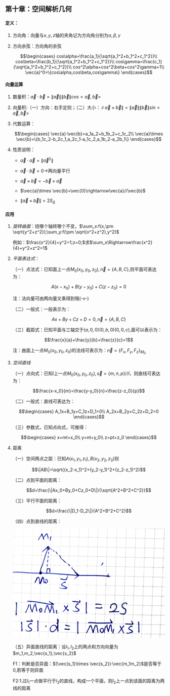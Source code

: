 <head>
  <script src="https://cdn.mathjax.org/mathjax/latest/MathJax.js?config=TeX-AMS-MML_HTMLorMML" type="text/javascript"></script>
  <script type="text/x-mathjax-config">
    MathJax.Hub.Config({
      tex2jax: {
      skipTags: ['script', 'noscript', 'style', 'textarea', 'pre'],
      inlineMath: [['$','$']]
      }
    });
  </script>
</head>

## 第十章：空间解析几何

#### 定义：
1. 方向角：向量与$x,y,z$轴的夹角记为方向角分别为$\alpha,\beta,\gamma$
2. 方向余弦：方向角的余弦

    $$\begin{cases}
        cos\alpha=\frac{a_1}{\sqrt{a_1^2+b_1^2+c_1^2}}\\
        cos\beta=\frac{b_1}{\sqrt{a_1^2+b_1^2+c_1^2}}\\
        cos\gamma=\frac{c_1}{\sqrt{a_1^2+b_1^2+c_1^2}}\\
        cos^2\alpha+cos^2\beta+cos^2\gamma=1\\
        \vec{a}^0=\{cos\alpha,cos\beta,cos\gamma\}
    \end{cases}$$

#### 向量运算
1. 数量积：$\vec{a}·\vec{b}=\|\vec{a}\|\|\vec{b}\|cos<\vec{a},\vec{b}>$

2. 向量积:（一）方向：右手定则；（二）大小：$\|\vec{a}\times \vec{b}\|=\|\vec{a}\|\|\vec{b}\|sin<\vec{a},\vec{b}>$

3. 代数运算：
   
   $$\begin{cases}
    \vec{a}·\vec{b}=a_1a_2+b_1b_2+c_1c_2\\
    \vec{a}\times \vec{b}=\{b_1c_2-b_2c_1,a_2c_1-a_1c_2,a_1b_2-a_2b_1\}
   \end{cases}$$

4. 性质说明：
   
   - $\vec{a}·\vec{a}=\|\vec{a}^2\|$
   
   - $\vec{a}·\vec{b}=0\rightarrow$两向量平行
   
   - $\vec{a}\times \vec{b}=-\vec{b}\times \vec{a}$
   
   - $\vec{a}\times \vec{b}=\vec{0}\rightarrow\vec{a}//\vec{b}$
   
   - $\|\vec{a}\times \vec{b}\|=2S_{\Delta}$


#### 应用

1. *旋转曲面*：绕哪个轴转哪个不变，$\sum_x:f(x,\pm \sqrt{y^2+z^2});\sum_y:f(\pm \sqrt{x^2+z^2},y^2)$
   
   例如：$\frac{x^2}{4}+y^2=1;z=0;$求$\sum_x\Rightarrow\frac{x^2}{4}+y^2+z^2=1$

2. *平面表达式*：
   
   （一）点法式：已知面上一点$M_0(x_0,y_0,z_0),\vec{n}=\{A,B,C\}$,则平面可表达为：

   $$A(x-x_0)+B(y-y_0)+C(z-z_0)=0$$

   注：法向量可由两向量叉乘得到哦(-v-)

   （二）一般式：一般表示为：

   $$Ax+By+Cz+D=0,\vec{n}=\{A,B,C\}$$

   （三）截距式：已知平面与三轴交于$(a,0,0)(0,b,0)(0,0,c)$,面可以表示为：
   
   $$\frac{x}{a}+\frac{y}{b}+\frac{z}{c}=1$$

   注：曲面上一点$M_0(x_0,y_0,z_0)$的法线可表示为：$\vec{n}=\{F_x,F_y,F_z\}_{M_0}$

3. *空间直线*
   
   （一）点向式：已知$l$上一点$M_0(x_0,y_0,z_0),\vec{s}=\{m,n,p\}//l$，则直线可表达为：

   $$\frac{x-x_0}{m}=\frac{y-y_0}{n}=\frac{z-z_0}{p}$$

   （二）一般式：直线可表达为：

   $$\begin{cases}
    A_1x+B_1y+C_1z+D_1=0\\
    A_2x+B_2y+C_2z+D_2=0
   \end{cases}$$

   （三）参数式，已知点向式，可推得：
   
   $$\begin{cases}
    x=mt+x_0\\
    y=nt+y_0\\
    z=pt+z_0
   \end{cases}$$

4. 距离
   
   （一）空间两点之距：已知$A(x_1,y_1,z_1),B(x_2,y_2,z_3)$则

   $$\|AB\|=\sqrt{(x_2-x_1)^2+(y_2-y_1)^2+(z_2-z_1)^2}$$

   （二）点到平面的距离：

   $$d=\frac{\|Ax_0+By_0+Cz_0+D\|}{\sqrt{A^2+B^2+C^2}}$$

   （三）平行平面的距离：

   $$d=\frac{\|D_1-D_2\|}{A^2+B^2+C^2}$$

   （四）点到直线的距离：

   ![](../pic/10.1.jpg)

   （五）异面直线的距离：设$l_1,l_2$上的两点和方向向量为$m_1,m_2,\vec{s_1},\vec{s_2}$
   
   F1：判断是否异面：$(\vec{s_1}\times \vec{s_2})·\vec{m_1m_2}$是否等于$0$,若等于则异面

   F2:1.过$l_1$一点做平行于$l_2$的直线，构成一个平面，则$l_2$上一点到该面的距离为两线的距离
